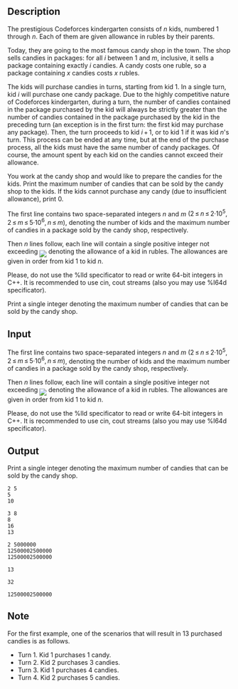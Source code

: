 ## Description

<div><p>The prestigious Codeforces kindergarten consists of <span class="tex-span"><i>n</i></span> kids, numbered <span class="tex-span">1</span> through <span class="tex-span"><i>n</i></span>. Each of them are given allowance in rubles by their parents.</p><p>Today, they are going to the most famous candy shop in the town. The shop sells candies in packages: for all <span class="tex-span"><i>i</i></span> between <span class="tex-span">1</span> and <span class="tex-span"><i>m</i></span>, inclusive, it sells a package containing exactly <span class="tex-span"><i>i</i></span> candies. A candy costs one ruble, so a package containing <span class="tex-span"><i>x</i></span> candies costs <span class="tex-span"><i>x</i></span> rubles.</p><p>The kids will purchase candies in turns, starting from kid 1. In a single turn, kid <span class="tex-span"><i>i</i></span> will purchase one candy package. Due to the highly competitive nature of Codeforces kindergarten, during a turn, the number of candies contained in the package purchased by the kid will always be strictly greater than the number of candies contained in the package purchased by the kid in the preceding turn (an exception is in the first turn: the first kid may purchase any package). Then, the turn proceeds to kid <span class="tex-span"><i>i</i> + 1</span>, or to kid <span class="tex-span">1</span> if it was kid <span class="tex-span"><i>n</i></span>'s turn. This process can be ended at any time, but at the end of the purchase process, all the kids <span class="tex-font-style-underline">must have the same number of candy packages</span>. Of course, the amount spent by each kid on the candies cannot exceed their allowance.</p><p>You work at the candy shop and would like to prepare the candies for the kids. Print the maximum number of candies that can be sold by the candy shop to the kids. If the kids cannot purchase any candy (due to insufficient allowance), print <span class="tex-span">0</span>.</p></div><div class="input-specification"><p>The first line contains two space-separated integers <span class="tex-span"><i>n</i></span> and <span class="tex-span"><i>m</i></span> <span class="tex-span">(2 ≤ <i>n</i> ≤ 2·10<sup class="upper-index">5</sup>, 2 ≤ <i>m</i> ≤ 5·10<sup class="upper-index">6</sup>, <i>n</i> ≤ <i>m</i></span>), denoting the number of kids and the maximum number of candies in a package sold by the candy shop, respectively.</p><p>Then <span class="tex-span"><i>n</i></span> lines follow, each line will contain a single positive integer not exceeding <img align="middle" class="tex-formula" src="file://rVAiRSv0.png" style="max-width: 100.0%;max-height: 100.0%;"> denoting the allowance of a kid in rubles. The allowances are given in order from kid <span class="tex-span">1</span> to kid <span class="tex-span"><i>n</i></span>.</p><p>Please, do not use the <span class="tex-font-style-tt">%lld</span> specificator to read or write 64-bit integers in C++. It is recommended to use <span class="tex-font-style-tt">cin</span>, <span class="tex-font-style-tt">cout</span> streams (also you may use <span class="tex-font-style-tt">%I64d</span> specificator).</p></div><div class="output-specification"><p>Print a single integer denoting the maximum number of candies that can be sold by the candy shop.</p></div>

## Input

<p>The first line contains two space-separated integers <span class="tex-span"><i>n</i></span> and <span class="tex-span"><i>m</i></span> <span class="tex-span">(2 ≤ <i>n</i> ≤ 2·10<sup class="upper-index">5</sup>, 2 ≤ <i>m</i> ≤ 5·10<sup class="upper-index">6</sup>, <i>n</i> ≤ <i>m</i></span>), denoting the number of kids and the maximum number of candies in a package sold by the candy shop, respectively.</p><p>Then <span class="tex-span"><i>n</i></span> lines follow, each line will contain a single positive integer not exceeding <img align="middle" class="tex-formula" src="file://rVAiRSv0.png" style="max-width: 100.0%;max-height: 100.0%;"> denoting the allowance of a kid in rubles. The allowances are given in order from kid <span class="tex-span">1</span> to kid <span class="tex-span"><i>n</i></span>.</p><p>Please, do not use the <span class="tex-font-style-tt">%lld</span> specificator to read or write 64-bit integers in C++. It is recommended to use <span class="tex-font-style-tt">cin</span>, <span class="tex-font-style-tt">cout</span> streams (also you may use <span class="tex-font-style-tt">%I64d</span> specificator).</p>

## Output

<p>Print a single integer denoting the maximum number of candies that can be sold by the candy shop.</p>





```input1
2 5
5
10

```




```input2
3 8
8
16
13

```




```input3
2 5000000
12500002500000
12500002500000

```




```output1
13

```




```output2
32

```




```output3
12500002500000

```



## Note

<p>For the first example, one of the scenarios that will result in <span class="tex-span">13</span> purchased candies is as follows. </p><ul> <li> Turn 1. Kid 1 purchases 1 candy. </li><li> Turn 2. Kid 2 purchases 3 candies. </li><li> Turn 3. Kid 1 purchases 4 candies. </li><li> Turn 4. Kid 2 purchases 5 candies. </li></ul>
